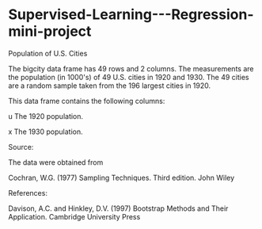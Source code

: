 # Supervised-Learning---Regression-mini-project

Population of U.S. Cities


The bigcity data frame has 49 rows and 2 columns.
The measurements are the population (in 1000's) of 49 U.S. cities in 1920 and 1930. The 49 cities are a random sample taken
from the 196 largest cities in 1920.

This data frame contains the following columns:

u The 1920 population.

x The 1930 population.

Source:

The data were obtained from

Cochran, W.G. (1977) Sampling Techniques. Third edition. John Wiley

References:

Davison, A.C. and Hinkley, D.V. (1997) Bootstrap Methods and Their Application. Cambridge University Press
